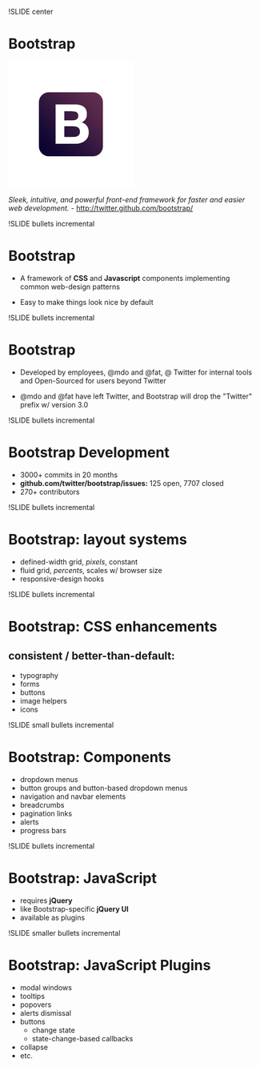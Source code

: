 !SLIDE center
# Bootstrap

![B](bootstrap-logo.png)

*Sleek, intuitive, and powerful front-end framework for faster and easier web development.* - <http://twitter.github.com/bootstrap/>

!SLIDE bullets incremental
# Bootstrap

- A framework of **CSS** and **Javascript** components implementing common web-design patterns

- Easy to make things look nice by default


!SLIDE bullets incremental
# Bootstrap

- Developed by employees, @mdo and @fat, @ Twitter for internal tools and Open-Sourced for users beyond Twitter

- @mdo and @fat have left Twitter, and Bootstrap will drop the "Twitter" prefix w/ version 3.0

!SLIDE bullets incremental
# Bootstrap Development

- 3000+ commits in 20 months
- **github.com/twitter/bootstrap/issues:** 125 open, 7707 closed
- 270+ contributors

!SLIDE bullets incremental
# Bootstrap: layout systems

- defined-width grid, *pixels*, constant
- fluid grid, *percents*, scales w/ browser size
- responsive-design hooks


!SLIDE bullets incremental
# Bootstrap: CSS enhancements

## consistent / better-than-default:

- typography
- forms
- buttons
- image helpers
- icons

!SLIDE small bullets incremental
# Bootstrap: Components

- dropdown menus
- button groups and button-based dropdown menus
- navigation and navbar elements
- breadcrumbs
- pagination links
- alerts
- progress bars

!SLIDE bullets incremental
# Bootstrap: JavaScript

- requires **jQuery**
- like Bootstrap-specific **jQuery UI**
- available as plugins

!SLIDE smaller bullets incremental
# Bootstrap: JavaScript Plugins

- modal windows
- tooltips
- popovers
- alerts dismissal
- buttons
  - change state
  - state-change-based callbacks
- collapse
- etc.
